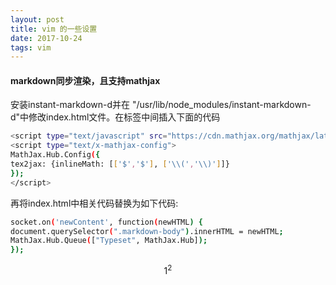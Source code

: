 ```yaml
---
layout: post
title: vim 的一些设置
date: 2017-10-24
tags: vim
---
```


#### markdown同步渲染，且支持mathjax

安装instant-markdown-d并在 "/usr/lib/node_modules/instant-markdown-d"中修改index.html文件。在<head></head>标签中间插入下面的代码
```bash
<script type="text/javascript" src="https://cdn.mathjax.org/mathjax/latest/MathJax.js?config=TeX-AMS-MML_HTMLorMML"></script>
<script type="text/x-mathjax-config">
MathJax.Hub.Config({
tex2jax: {inlineMath: [['$','$'], ['\\(','\\)']]}
});
</script>
```
再将index.html中相关代码替换为如下代码:
```bash
socket.on('newContent', function(newHTML) {                                  
document.querySelector(".markdown-body").innerHTML = newHTML;              
MathJax.Hub.Queue(["Typeset", MathJax.Hub]);                                                
});
```

$$1^2$$
